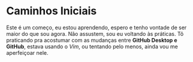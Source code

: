 # Caminhos Iniciais
 Este é um começo, eu estou aprendendo, espero e tenho vontade de ser maior do que sou agora.
 Não assustem, sou eu voltando às práticas.
Tô praticando pra acostumar com as mudanças entre **GitHub Desktop e GitHub**, estava usando o *Vim*, ou tentando pelo menos, ainda vou me aperfeiçoar nele.


